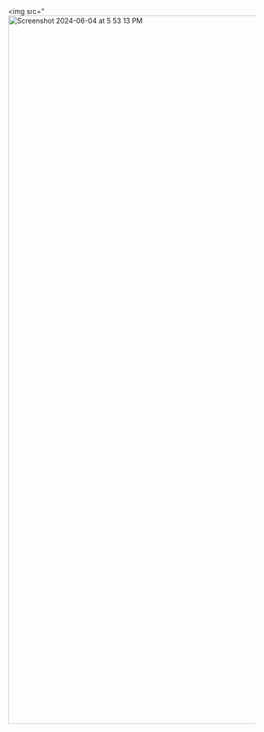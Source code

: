 <img src="<img width="1440" alt="Screenshot 2024-06-04 at 5 53 13 PM" src="https://github.com/Fabianamichelle/Vivatechcode/assets/128424414/56d8ed17-6880-4823-a6ef-d65fbdef3697">
